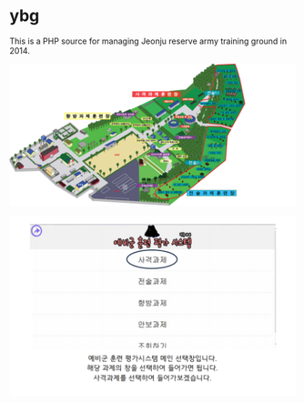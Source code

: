 # ybg

This is a PHP source for managing Jeonju reserve army training ground in 2014.

![map](./images/전체요도.jpg)

![map](./images/1.PNG)

